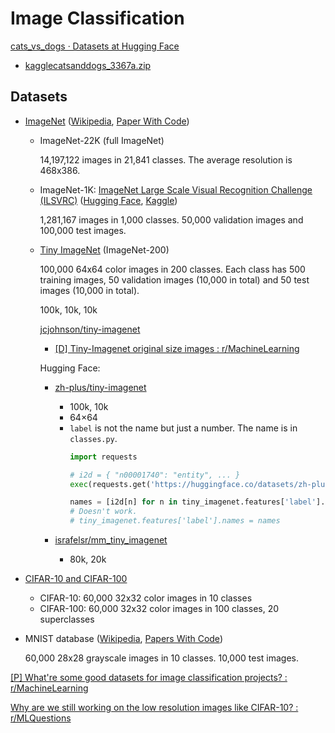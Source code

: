 # Image Classification
[cats_vs_dogs · Datasets at Hugging Face](https://huggingface.co/datasets/cats_vs_dogs)
- [kagglecatsanddogs_3367a.zip](https://web.archive.org/web/20200803203411/https://download.microsoft.com/download/3/E/1/3E1C3F21-ECDB-4869-8368-6DEBA77B919F/kagglecatsanddogs_3367a.zip)

## Datasets
- [ImageNet](https://image-net.org/index.php) ([Wikipedia](https://en.wikipedia.org/wiki/ImageNet), [Paper With Code](https://paperswithcode.com/dataset/imagenet))

  - ImageNet-22K (full ImageNet)
  
    14,197,122 images in 21,841 classes. The average resolution is 468x386.

  - ImageNet-1K: [ImageNet Large Scale Visual Recognition Challenge (ILSVRC)](https://image-net.org/challenges/LSVRC/index.php) ([Hugging Face](https://huggingface.co/datasets/imagenet-1k), [Kaggle](https://www.kaggle.com/c/imagenet-object-localization-challenge/overview/description))

    1,281,167 images in 1,000 classes. 50,000 validation images and 100,000 test images.

  - [Tiny ImageNet](https://www.kaggle.com/c/tiny-imagenet) (ImageNet-200)

    100,000 64x64 color images in 200 classes. Each class has 500 training images, 50 validation images (10,000 in total) and 50 test images (10,000 in total).

    100k, 10k, 10k

    [jcjohnson/tiny-imagenet](https://github.com/jcjohnson/tiny-imagenet)
    - [\[D\] Tiny-Imagenet original size images : r/MachineLearning](https://www.reddit.com/r/MachineLearning/comments/lw2iof/d_tinyimagenet_original_size_images/)

    Hugging Face:
    - [zh-plus/tiny-imagenet](https://huggingface.co/datasets/zh-plus/tiny-imagenet)
      - 100k, 10k
      - 64×64
      - `label` is not the name but just a number. The name is in `classes.py`.
        ```python
        import requests

        # i2d = { "n00001740": "entity", ... }
        exec(requests.get('https://huggingface.co/datasets/zh-plus/tiny-imagenet/raw/main/classes.py').text)

        names = [i2d[n] for n in tiny_imagenet.features['label'].names]
        # Doesn't work.
        # tiny_imagenet.features['label'].names = names
        ```

    - [israfelsr/mm\_tiny\_imagenet](https://huggingface.co/datasets/israfelsr/mm_tiny_imagenet)
      - 80k, 20k

- [CIFAR-10 and CIFAR-100](https://www.cs.toronto.edu/~kriz/cifar.html)
  - CIFAR-10: 60,000 32x32 color images in 10 classes
  - CIFAR-100: 60,000 32x32 color images in 100 classes, 20 superclasses

- MNIST database ([Wikipedia](https://en.wikipedia.org/wiki/MNIST_database), [Papers With Code](https://paperswithcode.com/sota/image-classification-on-mnist))

  60,000 28x28 grayscale images in 10 classes. 10,000 test images.

[\[P\] What're some good datasets for image classification projects? : r/MachineLearning](https://www.reddit.com/r/MachineLearning/comments/dkfgsb/p_whatre_some_good_datasets_for_image/)

[Why are we still working on the low resolution images like CIFAR-10? : r/MLQuestions](https://www.reddit.com/r/MLQuestions/comments/gi8p3a/why_are_we_still_working_on_the_low_resolution/)